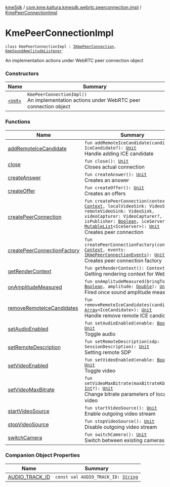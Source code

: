 [kmeSdk](../../index.md) / [com.kme.kaltura.kmesdk.webrtc.peerconnection.impl](../index.md) / [KmePeerConnectionImpl](./index.md)

# KmePeerConnectionImpl

`class KmePeerConnectionImpl : `[`IKmePeerConnection`](../../com.kme.kaltura.kmesdk.webrtc.peerconnection/-i-kme-peer-connection/index.md)`, `[`KmeSoundAmplitudeListener`](../../com.kme.kaltura.kmesdk.webrtc.stats/-kme-sound-amplitude-listener/index.md)

An implementation actions under WebRTC peer connection object

### Constructors

| Name | Summary |
|---|---|
| [&lt;init&gt;](-init-.md) | `KmePeerConnectionImpl()`<br>An implementation actions under WebRTC peer connection object |

### Functions

| Name | Summary |
|---|---|
| [addRemoteIceCandidate](add-remote-ice-candidate.md) | `fun addRemoteIceCandidate(candidate: IceCandidate?): `[`Unit`](https://kotlinlang.org/api/latest/jvm/stdlib/kotlin/-unit/index.html)<br>Handle adding ICE candidate |
| [close](close.md) | `fun close(): `[`Unit`](https://kotlinlang.org/api/latest/jvm/stdlib/kotlin/-unit/index.html)<br>Closes actual connection |
| [createAnswer](create-answer.md) | `fun createAnswer(): `[`Unit`](https://kotlinlang.org/api/latest/jvm/stdlib/kotlin/-unit/index.html)<br>Creates an answer |
| [createOffer](create-offer.md) | `fun createOffer(): `[`Unit`](https://kotlinlang.org/api/latest/jvm/stdlib/kotlin/-unit/index.html)<br>Creates an offers |
| [createPeerConnection](create-peer-connection.md) | `fun createPeerConnection(context: `[`Context`](https://developer.android.com/reference/android/content/Context.html)`, localVideoSink: VideoSink, remoteVideoSink: VideoSink, videoCapturer: VideoCapturer?, isPublisher: `[`Boolean`](https://kotlinlang.org/api/latest/jvm/stdlib/kotlin/-boolean/index.html)`, iceServers: `[`MutableList`](https://kotlinlang.org/api/latest/jvm/stdlib/kotlin.collections/-mutable-list/index.html)`<IceServer>): `[`Unit`](https://kotlinlang.org/api/latest/jvm/stdlib/kotlin/-unit/index.html)<br>Creates peer connection |
| [createPeerConnectionFactory](create-peer-connection-factory.md) | `fun createPeerConnectionFactory(context: `[`Context`](https://developer.android.com/reference/android/content/Context.html)`, events: `[`IKmePeerConnectionEvents`](../../com.kme.kaltura.kmesdk.webrtc.peerconnection/-i-kme-peer-connection-events/index.md)`): `[`Unit`](https://kotlinlang.org/api/latest/jvm/stdlib/kotlin/-unit/index.html)<br>Creates peer connection factory |
| [getRenderContext](get-render-context.md) | `fun getRenderContext(): Context?`<br>Getting rendering context for WebRTC |
| [onAmplitudeMeasured](on-amplitude-measured.md) | `fun onAmplitudeMeasured(bringToFront: `[`Boolean`](https://kotlinlang.org/api/latest/jvm/stdlib/kotlin/-boolean/index.html)`, amplitude: `[`Double`](https://kotlinlang.org/api/latest/jvm/stdlib/kotlin/-double/index.html)`): `[`Unit`](https://kotlinlang.org/api/latest/jvm/stdlib/kotlin/-unit/index.html)<br>Fired once sound amplitude measured |
| [removeRemoteIceCandidates](remove-remote-ice-candidates.md) | `fun removeRemoteIceCandidates(candidates: `[`Array`](https://kotlinlang.org/api/latest/jvm/stdlib/kotlin/-array/index.html)`<IceCandidate>): `[`Unit`](https://kotlinlang.org/api/latest/jvm/stdlib/kotlin/-unit/index.html)<br>Handle remove remote ICE candidates |
| [setAudioEnabled](set-audio-enabled.md) | `fun setAudioEnabled(enable: `[`Boolean`](https://kotlinlang.org/api/latest/jvm/stdlib/kotlin/-boolean/index.html)`): `[`Unit`](https://kotlinlang.org/api/latest/jvm/stdlib/kotlin/-unit/index.html)<br>Toggle audio |
| [setRemoteDescription](set-remote-description.md) | `fun setRemoteDescription(sdp: SessionDescription): `[`Unit`](https://kotlinlang.org/api/latest/jvm/stdlib/kotlin/-unit/index.html)<br>Setting remote SDP |
| [setVideoEnabled](set-video-enabled.md) | `fun setVideoEnabled(enable: `[`Boolean`](https://kotlinlang.org/api/latest/jvm/stdlib/kotlin/-boolean/index.html)`): `[`Unit`](https://kotlinlang.org/api/latest/jvm/stdlib/kotlin/-unit/index.html)<br>Toggle video |
| [setVideoMaxBitrate](set-video-max-bitrate.md) | `fun setVideoMaxBitrate(maxBitrateKbps: `[`Int`](https://kotlinlang.org/api/latest/jvm/stdlib/kotlin/-int/index.html)`?): `[`Unit`](https://kotlinlang.org/api/latest/jvm/stdlib/kotlin/-unit/index.html)<br>Change bitrate parameters of local video |
| [startVideoSource](start-video-source.md) | `fun startVideoSource(): `[`Unit`](https://kotlinlang.org/api/latest/jvm/stdlib/kotlin/-unit/index.html)<br>Enable outgoing video stream |
| [stopVideoSource](stop-video-source.md) | `fun stopVideoSource(): `[`Unit`](https://kotlinlang.org/api/latest/jvm/stdlib/kotlin/-unit/index.html)<br>Disable outgoing video stream |
| [switchCamera](switch-camera.md) | `fun switchCamera(): `[`Unit`](https://kotlinlang.org/api/latest/jvm/stdlib/kotlin/-unit/index.html)<br>Switch between existing cameras |

### Companion Object Properties

| Name | Summary |
|---|---|
| [AUDIO_TRACK_ID](-a-u-d-i-o_-t-r-a-c-k_-i-d.md) | `const val AUDIO_TRACK_ID: `[`String`](https://kotlinlang.org/api/latest/jvm/stdlib/kotlin/-string/index.html) |

